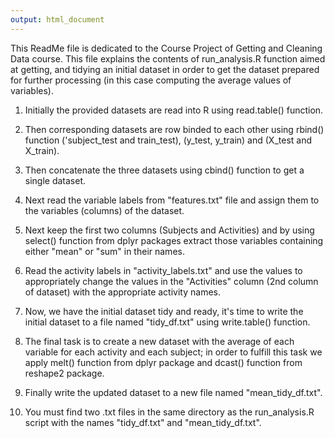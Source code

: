 ```yaml
---
output: html_document
---
```


This ReadMe file is dedicated to the Course Project of Getting and Cleaning Data course. This file explains the contents of run_analysis.R function aimed at getting, and tidying an initial dataset in order to get the dataset prepared for further processing (in this case computing the average values of variables).

1. Initially the provided datasets are read into R using read.table() function.

2. Then corresponding datasets are row binded to each other using rbind() function ('subject_test and train_test), (y_test, y_train) and (X_test and X_train).

3. Then concatenate the three datasets using cbind() function to get a single dataset.

4. Next read the variable labels from "features.txt" file and assign them to the variables (columns) of the dataset.

5. Next keep the first two columns (Subjects and Activities) and by using select() function from dplyr packages extract those variables containing either "mean" or "sum" in their names.

6. Read the activity labels in "activity_labels.txt" and use the values to appropriately change the values in the "Activities" column (2nd column of dataset) with the appropriate activity names.

7. Now, we have the initial dataset tidy and ready, it's time to write the initial dataset to a file named "tidy_df.txt" using write.table() function.

8. The final task is to create a new dataset with the average of each variable for each activity and each subject; in order to fulfill this task we apply melt() function from dplyr package and dcast() function from reshape2 package.

9. Finally write the updated dataset to a new file named "mean_tidy_df.txt".

10. You must find two .txt files in the same directory as the run_analysis.R script with the names "tidy_df.txt" and "mean_tidy_df.txt".
